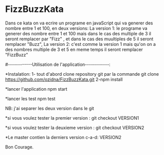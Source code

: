 # FizzBuzzKata
Dans ce kata on va ecrire un programe en javaScript qui va generer des nombre entre 1 et 100, en deux versions:
La version 1:
le programe va generer des nombre entre 1 et 100 mais dans le cas des multiple de 3 il seront remplacer par "Fizz" ,
et dans le cas des muultiples de 5 il seront remplacer "Buzz",
La version 2:
c'est comme la version 1 mais qu'on on a des nombres multiple de 3 et 5 en meme temps il seront remplacer "FizzBuzz"

#------------Utilisation de l'application------------:

*Instalation:
1- tout d'abord clone repository git par la commande
 git clone https://github.com/ozidna/FizzBuzzKata.git
2-npm install

*lancer l'application
npm start

*lancer les test
npm test


NB:
j'ai separer les deux version dans le git

*si vous voulez tester la premier version :
 git checkout VERSION1

*si vous voulez tester la deuxieme version :
 git checkout VERSION2

 *Le master contien la derniers version c-a-d: VERSION2

Bon Courage.




